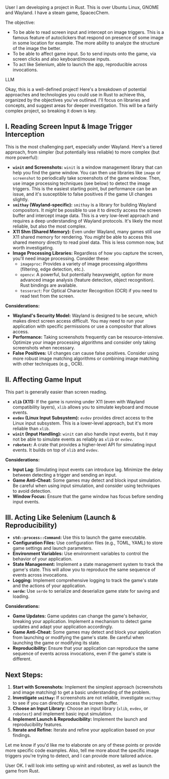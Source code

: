 User
I am developing a project in Rust. This is over Ubuntu Linux, GNOME and Wayland. I have a steam game, SpacecChem. 

The objective:
- To be able to read screen input and intercept on image triggers. This is a famous feature of autoclickers that respond on presence of some image in some location for example. The more ability to analyze the structure of the image the better.
- To be able to affect game input. So to send inputs onto the game, via screen clicks and also keyboard/mouse inputs.
- To act like Selenium, able to launch the app, reproducible across invocations. 

LLM


Okay, this is a well-defined project! Here's a breakdown of potential approaches and technologies you could use in Rust to achieve this, organized by the objectives you've outlined.  I'll focus on libraries and concepts, and suggest areas for deeper investigation.  This will be a fairly complex project, so breaking it down is key.

## I. Reading Screen Input & Image Trigger Interception

This is the most challenging part, especially under Wayland.  Here's a tiered approach, from simpler (but potentially less reliable) to more complex (but more powerful):

*   **`winit` and Screenshots:**  `winit` is a window management library that can help you find the game window. You can then use libraries like `image` or `screenshot` to periodically take screenshots of the game window.  Then, use image processing techniques (see below) to detect the image triggers.  This is the easiest starting point, but performance can be an issue, and it's susceptible to false positives if the game UI changes slightly.
*   **`smithay` (Wayland-specific):** `smithay` is a library for building Wayland compositors.  It *might* be possible to use it to directly access the screen buffer and intercept image data. This is a very low-level approach and requires a deep understanding of Wayland protocols.  It's likely the most reliable, but also the most complex.
*   **X11 Shm (Shared Memory):** Even under Wayland, many games still use X11 shared memory for rendering.  You *might* be able to access this shared memory directly to read pixel data. This is less common now, but worth investigating.
*   **Image Processing Libraries:** Regardless of how you capture the screen, you'll need image processing. Consider these:
    *   `imageproc`: Provides a variety of image processing algorithms (filtering, edge detection, etc.).
    *   `opencv`: A powerful, but potentially heavyweight, option for more advanced image analysis (feature detection, object recognition).  Rust bindings are available.
    *   `tesseract`: For Optical Character Recognition (OCR) if you need to read text from the screen.

**Considerations:**

*   **Wayland's Security Model:** Wayland is designed to be secure, which makes direct screen access difficult.  You may need to run your application with specific permissions or use a compositor that allows access.
*   **Performance:**  Taking screenshots frequently can be resource-intensive.  Optimize your image processing algorithms and consider only taking screenshots when necessary.
*   **False Positives:**  UI changes can cause false positives.  Consider using more robust image matching algorithms or combining image matching with other techniques (e.g., OCR).

## II. Affecting Game Input

This part is generally easier than screen reading.

*   **`xlib` (X11):**  If the game is running under X11 (even with Wayland compatibility layers), `xlib` allows you to simulate keyboard and mouse events.
*   **`evdev` (Linux Input Subsystem):**  `evdev` provides direct access to the Linux input subsystem.  This is a lower-level approach, but it's more reliable than `xlib`.
*   **`winit` (Input Handling):** `winit` can also handle input events, but it may not be able to simulate events as reliably as `xlib` or `evdev`.
*   **`robotest`:** A crate that provides a higher-level API for simulating input events. It builds on top of `xlib` and `evdev`.

**Considerations:**

*   **Input Lag:** Simulating input events can introduce lag.  Minimize the delay between detecting a trigger and sending an input.
*   **Game Anti-Cheat:** Some games may detect and block input simulation.  Be careful when using input simulation, and consider using techniques to avoid detection.
*   **Window Focus:** Ensure that the game window has focus before sending input events.

## III. Acting Like Selenium (Launch & Reproducibility)

*   **`std::process::Command`:** Use this to launch the game executable.
*   **Configuration Files:** Use configuration files (e.g., TOML, YAML) to store game settings and launch parameters.
*   **Environment Variables:** Use environment variables to control the behavior of your application.
*   **State Management:** Implement a state management system to track the game's state. This will allow you to reproduce the same sequence of events across invocations.
*   **Logging:** Implement comprehensive logging to track the game's state and the actions of your application.
*   **`serde`:** Use `serde` to serialize and deserialize game state for saving and loading.

**Considerations:**

*   **Game Updates:** Game updates can change the game's behavior, breaking your application.  Implement a mechanism to detect game updates and adapt your application accordingly.
*   **Game Anti-Cheat:** Some games may detect and block your application from launching or modifying the game's state.  Be careful when launching the game or modifying its state.
*   **Reproducibility:** Ensure that your application can reproduce the same sequence of events across invocations, even if the game's state is different.



## Next Steps:

1.  **Start with Screenshots:** Implement the simplest approach (screenshots and image matching) to get a basic understanding of the problem.
2.  **Investigate `smithay`:** If screenshots are not reliable, investigate `smithay` to see if you can directly access the screen buffer.
3.  **Choose an Input Library:** Choose an input library (`xlib`, `evdev`, or `robotest`) and implement basic input simulation.
4.  **Implement Launch & Reproducibility:** Implement the launch and reproducibility features.
5.  **Iterate and Refine:** Iterate and refine your application based on your findings.



Let me know if you'd like me to elaborate on any of these points or provide more specific code examples.  Also, tell me more about the specific image triggers you're trying to detect, and I can provide more tailored advice.

User
OK. I will look into setting up winit and robotest, as well as launch the game from Rust.